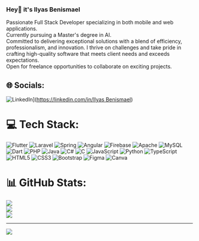 ### Hey👋 it's Ilyas Benismael 

Passionate Full Stack Developer specializing in both mobile and web applications.<br>Currently pursuing a Master's degree in AI. <br>Committed to delivering exceptional solutions with a blend of efficiency, professionalism, and innovation. I thrive on challenges and take pride in crafting high-quality software that meets client needs and exceeds expectations.<br>Open for freelance opportunities to collaborate on exciting projects.


## 🌐 Socials:
![LinkedIn](https://img.shields.io/badge/LinkedIn-%230077B5.svg?logo=linkedin&logoColor=white)]([https://linkedin.com/in/Ilyas Benismael](https://www.linkedin.com/in/ilyas-benismael-210a97264/)) 

# 💻 Tech Stack:
![Flutter](https://img.shields.io/badge/Flutter-%2302569B.svg?style=for-the-badge&logo=Flutter&logoColor=white) ![Laravel](https://img.shields.io/badge/laravel-%23FF2D20.svg?style=for-the-badge&logo=laravel&logoColor=white) ![Spring](https://img.shields.io/badge/spring-%236DB33F.svg?style=for-the-badge&logo=spring&logoColor=white) ![Angular](https://img.shields.io/badge/angular-%23DD0031.svg?style=for-the-badge&logo=angular&logoColor=white) 
![Firebase](https://img.shields.io/badge/firebase-%23039BE5.svg?style=for-the-badge&logo=firebase) ![Apache](https://img.shields.io/badge/apache-%23D42029.svg?style=for-the-badge&logo=apache&logoColor=white) ![MySQL](https://img.shields.io/badge/mysql-%2300000f.svg?style=for-the-badge&logo=mysql&logoColor=white)            
![Dart](https://img.shields.io/badge/dart-%230175C2.svg?style=for-the-badge&logo=dart&logoColor=white)  ![PHP](https://img.shields.io/badge/php-%23777BB4.svg?style=for-the-badge&logo=php&logoColor=white)  ![Java](https://img.shields.io/badge/java-%23ED8B00.svg?style=for-the-badge&logo=openjdk&logoColor=white) ![C#](https://img.shields.io/badge/c%23-%23239120.svg?style=for-the-badge&logo=csharp&logoColor=white) ![C](https://img.shields.io/badge/c-%2300599C.svg?style=for-the-badge&logo=c&logoColor=white) 
 ![JavaScript](https://img.shields.io/badge/javascript-%23323330.svg?style=for-the-badge&logo=javascript&logoColor=%23F7DF1E) ![Python](https://img.shields.io/badge/python-3670A0?style=for-the-badge&logo=python&logoColor=ffdd54) ![TypeScript](https://img.shields.io/badge/typescript-%23007ACC.svg?style=for-the-badge&logo=typescript&logoColor=white)  
![HTML5](https://img.shields.io/badge/html5-%23E34F26.svg?style=for-the-badge&logo=html5&logoColor=white) ![CSS3](https://img.shields.io/badge/css3-%231572B6.svg?style=for-the-badge&logo=css3&logoColor=white) ![Bootstrap](https://img.shields.io/badge/bootstrap-%238511FA.svg?style=for-the-badge&logo=bootstrap&logoColor=white)
![Figma](https://img.shields.io/badge/figma-%23F24E1E.svg?style=for-the-badge&logo=figma&logoColor=white) ![Canva](https://img.shields.io/badge/Canva-%2300C4CC.svg?style=for-the-badge&logo=Canva&logoColor=white) 
# 📊 GitHub Stats:
![](https://github-readme-stats.vercel.app/api?username=ilyasBenismael&theme=dark&hide_border=false&include_all_commits=false&count_private=false)<br/>
![](https://github-readme-streak-stats.herokuapp.com/?user=ilyasBenismael&theme=dark&hide_border=false)<br/>
![](https://github-readme-stats.vercel.app/api/top-langs/?username=ilyasBenismael&theme=dark&hide_border=false&include_all_commits=false&count_private=false&layout=compact)

---
[![](https://visitcount.itsvg.in/api?id=ilyasBenismael&icon=0&color=0)](https://visitcount.itsvg.in)

<!-- Proudly created with GPRM ( https://gprm.itsvg.in ) -->
